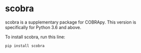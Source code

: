 # scobra

scobra is a supplementary package for COBRApy. This version is specifically for Python 3.6 and above.

To install scobra, run this line:
```
pip install scobra
```
